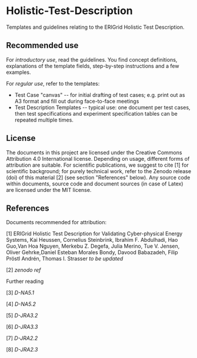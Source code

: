 # Holistic-Test-Description
Templates and guidelines relating to the ERIGrid Holistic Test Description. 

## Recommended use
For _introductory use_, read the guidelines. You find concept definitions, explanations of the template fields, step-by-step instructions and a few examples.

For _regular use_, refer to the templates:
 * Test Case "canvas" -- for initial drafting of test cases; e.g. print out as A3 format and fill out during face-to-face meetings 
 * Test Description Templates -- typical use: one document per test cases, then test specifications and experiment specification tables can be repeated multiple times.

## License
The documents in this project are licensed under the Creative Commons Attribution 4.0 International license. Depending on usage, different forms of attribution are suitable. For scientific publications, we suggest to cite [1] for scientific background; for purely technical work, refer to the Zenodo release (doi) of this material [2] (see section "References" below).  Any source code within documents, source code and document sources (in case of Latex) are licensed under the MIT license.

## References
Documents recommended for attribution:

[1] ERIGrid Holistic Test Description for Validating Cyber-physical Energy Systems, Kai Heussen, Cornelius Steinbrink, Ibrahim F. Abdulhadi, Hao Guo,Van Hoa Nguyen, Merkebu Z. Degefa, Julia Merino, Tue V. Jensen, Oliver Gehrke,Daniel Esteban Morales Bondy, Davood Babazadeh, Filip Pröstl Andrén, Thomas I. Strasser *to be updated*

[2] *zenodo ref*

Further reading

[3] *D-NA5.1*

[4] *D-NA5.2*

[5] *D-JRA3.2*

[6] *D-JRA3.3*

[7] *D-JRA2.2*

[8] *D-JRA2.3*
